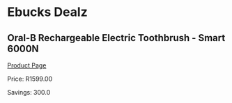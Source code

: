 
# Ebucks Dealz
## Oral-B Rechargeable Electric Toothbrush - Smart 6000N
[Product Page](https://www.ebucks.com/web/shop/productSelected.do?prodId=846638980&catId=1158501552)

Price: R1599.00

Savings: 300.0


	